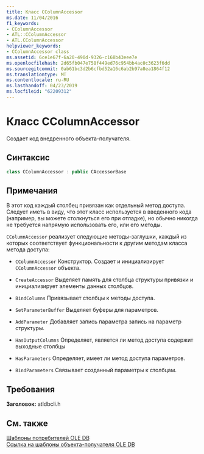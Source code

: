 ```yaml
---
title: Класс CColumnAccessor
ms.date: 11/04/2016
f1_keywords:
- CColumnAccessor
- ATL::CColumnAccessor
- ATL.CColumnAccessor
helpviewer_keywords:
- CColumnAccessor class
ms.assetid: 6ce1e67f-6a20-490d-9326-c168b43eee7e
ms.openlocfilehash: 2d65fb047e758f449ed76c954bb4ac0c3623f6dd
ms.sourcegitcommit: 0ab61bc3d2b6cfbd52a16c6ab2b97a8ea1864f12
ms.translationtype: MT
ms.contentlocale: ru-RU
ms.lasthandoff: 04/23/2019
ms.locfileid: "62209312"
---
```

# <a name="ccolumnaccessor-class"></a>Класс CColumnAccessor

Создает код внедренного объекта-получателя.

## <a name="syntax"></a>Синтаксис

```cpp
class CColumnAccessor : public CAccessorBase
```

## <a name="remarks"></a>Примечания

В этот код каждый столбец привязан как отдельный метод доступа. Следует иметь в виду, что этот класс используется в введенного кода (например, вы можете столкнуться его при отладке), но обычно никогда не требуется напрямую использовать его, или его методы.

`CColumnAccessor` реализует следующие методы-заглушки, каждый из которых соответствует функциональности к другим методам класса метода доступа:

- `CColumnAccessor` Конструктор. Создает и инициализирует `CColumnAccessor` объекта.

- `CreateAccessor` Выделяет память для столбца структуры привязки и инициализирует элементы данных столбцов.

- `BindColumns` Привязывает столбцы к методы доступа.

- `SetParameterBuffer` Выделяет буферы для параметров.

- `AddParameter` Добавляет запись параметра запись на параметр структуры.

- `HasOutputColumns` Определяет, является ли метод доступа содержит выходные столбцы

- `HasParameters` Определяет, имеет ли метод доступа параметров.

- `BindParameters` Связывает созданный параметры к столбцам.

## <a name="requirements"></a>Требования

**Заголовок:** atldbcli.h

## <a name="see-also"></a>См. также

[Шаблоны потребителей OLE DB](../../data/oledb/ole-db-consumer-templates-cpp.md)<br/>
[Ссылка на шаблоны объекта-получателя OLE DB](../../data/oledb/ole-db-consumer-templates-reference.md)